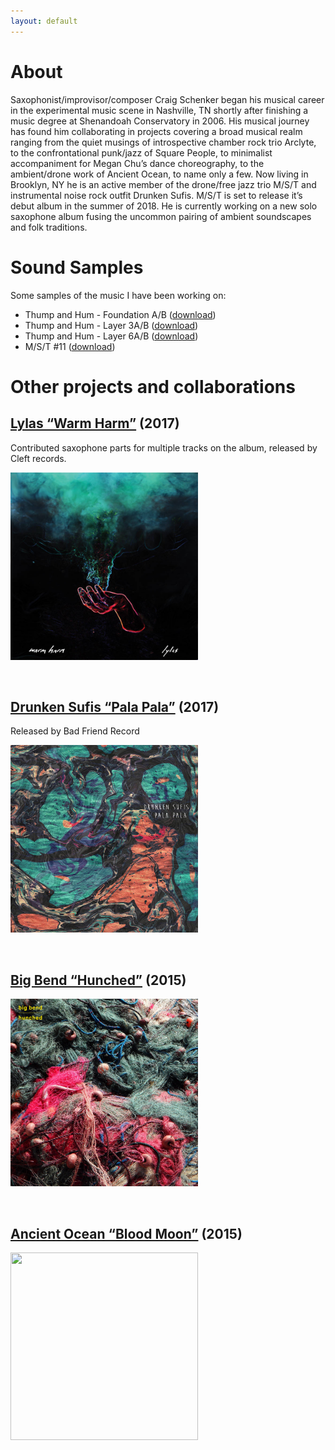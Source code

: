 ```yaml
---
layout: default
---
```


# [](#header-2)About
Saxophonist/improvisor/composer Craig Schenker began his musical career in the experimental music scene in Nashville, TN shortly after finishing a music degree at Shenandoah Conservatory in 2006. His musical journey has found him collaborating in projects covering a broad musical realm ranging from the quiet musings of introspective chamber rock trio Arclyte, to the confrontational punk/jazz of Square People, to minimalist accompaniment for Megan Chu’s dance choreography, to the ambient/drone work of Ancient Ocean, to name only a few. Now living in Brooklyn, NY he is an active member of the drone/free jazz trio M/S/T and instrumental noise rock outfit Drunken Sufis. M/S/T is set to release it’s debut album in the summer of 2018. He is currently working on a new solo saxophone album fusing the uncommon pairing of ambient soundscapes and folk traditions.

# [](#header-2)Sound Samples
Some samples of the music I have been working on:

- Thump and Hum - Foundation A/B ([download](https://github.com/cischenker/cischenker.github.io/blob/master/samples/Loop%202.8.18%20Stand%20Thump%20And%20Hum.m4a?raw=true))
- Thump and Hum - Layer 3A/B ([download](https://github.com/cischenker/cischenker.github.io/blob/master/samples/Loop%202.8.18%20Variation%203%20And%203B.m4a?raw=true))
- Thump and Hum - Layer 6A/B ([download](https://github.com/cischenker/cischenker.github.io/blob/master/samples/Loop%202.8.18%20Variation%206%20And%206B.m4a?raw=true))
- M/S/T #11 ([download](https://github.com/cischenker/cischenker.github.io/blob/master/samples/M_S_T_THUMP%20MIXES_%2311.mp3?raw=true))

# [](#header-2)Other projects and collaborations

## [](#header-6) [Lylas “Warm Harm”](https://lylas.bandcamp.com/album/warm-harm) (2017)
Contributed saxophone parts for multiple tracks on the album, released by Cleft records.

<left>
<img width="300" height="300" src="https://raw.githubusercontent.com/cischenker/cischenker.github.io/master/img/warm_harm.jpg"/>
</left>
<p>&nbsp;</p>

## [](#header-6) [Drunken Sufis “Pala Pala”](https://drunkensufis.bandcamp.com/) (2017)
Released by Bad Friend Record

<left>
<img width="300" height="300" src="https://raw.githubusercontent.com/cischenker/cischenker.github.io/master/img/pala_pala.jpg"> 
</left>
<p>&nbsp;</p>


## [](#header-6) [Big Bend “Hunched”](https://bigbend.bandcamp.com/releases) (2015)

<left>
<img width="300" height="300" src="https://raw.githubusercontent.com/cischenker/cischenker.github.io/master/img/big_bend.jpg"> 
</left>
<p>&nbsp;</p>


## [](#header-6) [Ancient Ocean “Blood Moon”](https://ancientoceanbbib.bandcamp.com/album/blood-moon) (2015)

<left>
<img width="300" height="300" src="https://raw.githubusercontent.com/cischenker/cischenker.github.io/master/img/blod_moon.jpg"> 
</left>
<p>&nbsp;</p>